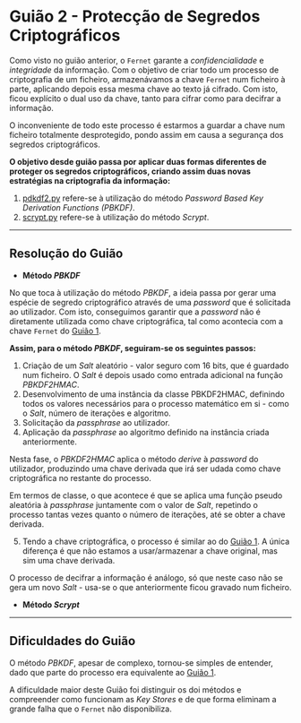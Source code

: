 # Guião 2 - Protecção de Segredos Criptográficos

Como visto no guião anterior, o ```Fernet``` garante a *confidencialidade* e *integridade* da informação. Com o objetivo de criar todo um processo de criptografia de um ficheiro, armazenávamos a chave ```Fernet``` num ficheiro à parte, aplicando depois essa mesma chave ao texto já cifrado.
Com isto, ficou explícito o dual uso da chave, tanto para cifrar como para decifrar a informação.

O inconveniente de todo este processo é estarmos a guardar a chave num ficheiro totalmente desprotegido, pondo assim em causa a segurança dos segredos criptográficos.

**O objetivo desde guião passa por aplicar duas formas diferentes de proteger os segredos criptográficos, criando assim duas novas estratégias na criptografia da informação:**

1. [pdkdf2.py](pdkdf2.py) refere-se à utilização do método *Password Based Key Derivation Functions (PBKDF)*.
2. [scrypt.py](scrypt.py) refere-se à utilização do método *Scrypt*.

--- 

## Resolução do Guião

-  **Método *PBKDF***

No que toca à utilização do método *PBKDF*, a ideia passa por gerar uma espécie de segredo criptográfico através de uma *password* que é solicitada ao utilizador. Com isto, conseguimos garantir que a *password* não é diretamente utilizada como chave criptográfica, tal como acontecia com a chave ```Fernet``` do [Guião 1](https://github.com/uminho-miei-crypto/1920-G9/tree/master/Gui%C3%B5es/G1).

**Assim, para o método *PBKDF*, seguiram-se os seguintes passos:**

1. Criação de um *Salt* aleatório - valor seguro com 16 bits, que é guardado num ficheiro. O *Salt* é depois usado como entrada adicional na função *PBKDF2HMAC*.
2. Desenvolvimento de uma instância da classe PBKDF2HMAC, definindo todos os valores necessários para o processo matemático em si - como o *Salt*, número de iterações e algoritmo.
3. Solicitação da *passphrase* ao utilizador.
4. Aplicação da *passphrase* ao algoritmo definido na instância criada anteriormente. 

Nesta fase, o *PBKDF2HMAC* aplica o método *derive* à *password* do utilizador, produzindo uma chave derivada que irá ser udada como chave criptográfica no restante do processo.

Em termos de classe, o que acontece é que se aplica uma função pseudo aleatória à *passphrase* juntamente com o valor de *Salt*, repetindo o processo tantas vezes quanto o número de iterações, até se obter a chave derivada.

5. Tendo a chave criptográfica, o processo é similar ao do [Guião 1](https://github.com/uminho-miei-crypto/1920-G9/tree/master/Gui%C3%B5es/G1). A única diferença é que não estamos a usar/armazenar a chave original, mas sim uma chave derivada.

O processo de decifrar a informação é análogo, só que neste caso não se gera um novo *Salt* - usa-se o que anteriormente ficou gravado num ficheiro.


- **Método *Scrypt***

---

## Dificuldades do Guião
 
O método *PBKDF*, apesar de complexo, tornou-se simples de entender, dado que parte do processo era equivalente ao [Guião 1](https://github.com/uminho-miei-crypto/1920-G9/tree/master/Gui%C3%B5es/G1). 

A dificuldade maior deste Guião foi distinguir os doi métodos e compreender como funcionam as *Key Stores* e de que forma eliminam a grande falha que o ```Fernet``` não disponibiliza.
